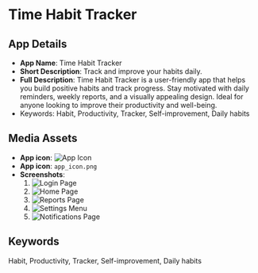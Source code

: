 # Time Habit Tracker

## App Details
- **App Name**: Time Habit Tracker
- **Short Description**: Track and improve your habits daily.
- **Full Description**:
Time Habit Tracker is a user-friendly app that helps you build positive habits and track progress. Stay motivated with daily reminders, weekly reports, and a visually appealing design. Ideal for anyone looking to improve their productivity and well-being.
- Keywords: Habit, Productivity, Tracker, Self-improvement, Daily habits

## Media Assets
- **App icon**: ![App Icon](assets/app_icon.png)
- **App icon**: `app_icon.png`
- **Screenshots**:
  1. ![Login Page](screenshots/login_page.png)
  2. ![Home Page](screenshots/home_page.png)
  3. ![Reports Page](screenshots/reports_page.png)
  4. ![Settings Menu](screenshots/settings_menu.png)
  5. ![Notifications Page](screenshots/notification_page.png)

## Keywords
Habit, Productivity, Tracker, Self-improvement, Daily habits